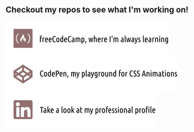 
<!-- # [![robbie dv banner](https://github.com/robbiedv/robbiedv/blob/master/media/waves.gif)](https://robbiedv.github.io/) -->

## Checkout my repos to see what I'm working on!

[![freeCodeCamp](https://github.com/robbiedv/robbiedv/blob/master/media/freecodecampNew.png)](https://www.freecodecamp.org/robbie.dv)\
[![CodePen](https://github.com/robbiedv/robbiedv/blob/master/media/codepenNew.png)](https://codepen.io/robbiedv-the-bashful)\
[![Linkedin](https://github.com/robbiedv/robbiedv/blob/master/media/linkedinNew.png)](https://linkedin.com/in/robbiecdevries)
